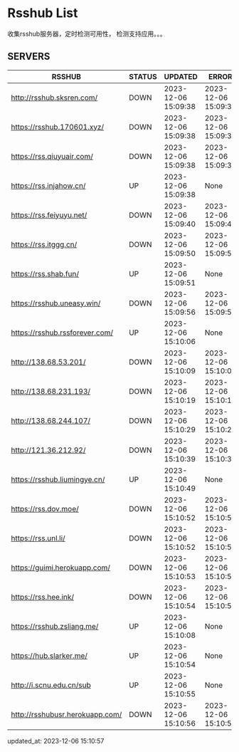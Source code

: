 # Rsshub List

收集rsshub服务器，定时检测可用性， 检测支持应用。。。


## SERVERS

|  RSSHUB   | STATUS  | UPDATED  | ERROR  | TWITTER |  
|  ----  | ----  | ----  | ----  | ---- |  
| http://rsshub.sksren.com/ | DOWN | 2023-12-06 15:09:38 | 2023-12-06 15:09:38 |  
| https://rsshub.170601.xyz/ | DOWN | 2023-12-06 15:09:38 | 2023-12-06 15:09:38 |  
| https://rss.qiuyuair.com/ | DOWN | 2023-12-06 15:09:38 | 2023-12-06 15:09:38 |  
| https://rss.injahow.cn/ | UP | 2023-12-06 15:09:38 | None ||  
| https://rss.feiyuyu.net/ | DOWN | 2023-12-06 15:09:40 | 2023-12-06 15:09:40 |  
| https://rss.itggg.cn/ | DOWN | 2023-12-06 15:09:50 | 2023-12-06 15:09:50 |  
| https://rss.shab.fun/ | UP | 2023-12-06 15:09:51 | None ||  
| https://rsshub.uneasy.win/ | DOWN | 2023-12-06 15:09:56 | 2023-12-06 15:09:56 |  
| https://rsshub.rssforever.com/ | UP | 2023-12-06 15:10:06 | None ||  
| http://138.68.53.201/ | DOWN | 2023-12-06 15:10:09 | 2023-12-06 15:10:09 |  
| http://138.68.231.193/ | DOWN | 2023-12-06 15:10:19 | 2023-12-06 15:10:19 |  
| http://138.68.244.107/ | DOWN | 2023-12-06 15:10:29 | 2023-12-06 15:10:29 |  
| http://121.36.212.92/ | DOWN | 2023-12-06 15:10:39 | 2023-12-06 15:10:39 |  
| https://rsshub.liumingye.cn/ | UP | 2023-12-06 15:10:49 | None ||  
| https://rss.dov.moe/ | DOWN | 2023-12-06 15:10:52 | 2023-12-06 15:10:52 |  
| https://rss.unl.li/ | DOWN | 2023-12-06 15:10:52 | 2023-12-06 15:10:52 |  
| https://guimi.herokuapp.com/ | DOWN | 2023-12-06 15:10:53 | 2023-12-06 15:10:53 |  
| https://rss.hee.ink/ | DOWN | 2023-12-06 15:10:54 | 2023-12-06 15:10:54 |  
| https://rsshub.zsliang.me/ | UP | 2023-12-06 15:10:08 | None |OK|  
| https://hub.slarker.me/ | UP | 2023-12-06 15:10:54 | None ||  
| http://i.scnu.edu.cn/sub | UP | 2023-12-06 15:10:55 | None ||  
| http://rsshubusr.herokuapp.com/ | DOWN | 2023-12-06 15:10:56 | 2023-12-06 15:10:56 |  
  

updated_at: 2023-12-06 15:10:57  
